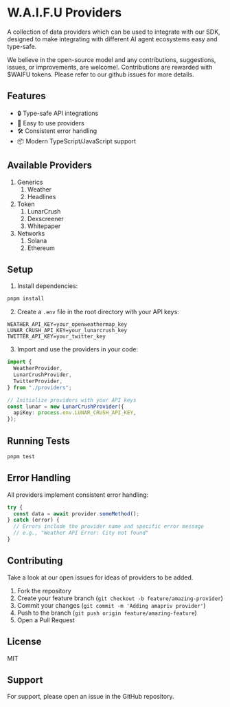 # W.A.I.F.U Providers

A collection of data providers which can be used to integrate with our SDK, designed to make integrating with different AI agent ecosystems easy and type-safe.

We believe in the open-source model and any contributions, suggestions, issues, or improvements, are welcome!. Contributions are rewarded with $WAIFU tokens. Please refer to our github issues for more details.

## Features

- 🔒 Type-safe API integrations
- 🚀 Easy to use providers
- 🛠 Consistent error handling
- 📦 Modern TypeScript/JavaScript support

## Available Providers

1. Generics
   1. Weather
   2. Headlines
2. Token
   1. LunarCrush
   2. Dexscreener
   3. Whitepaper
3. Networks
   1. Solana
   2. Ethereum

## Setup

1. Install dependencies:

```bash
pnpm install
```

2. Create a `.env` file in the root directory with your API keys:

```env
WEATHER_API_KEY=your_openweathermap_key
LUNAR_CRUSH_API_KEY=your_lunarcrush_key
TWITTER_API_KEY=your_twitter_key
```

3. Import and use the providers in your code:

```typescript
import {
  WeatherProvider,
  LunarCrushProvider,
  TwitterProvider,
} from "./providers";

// Initialize providers with your API keys
const lunar = new LunarCrushProvider({
  apiKey: process.env.LUNAR_CRUSH_API_KEY,
});
```

## Running Tests

```bash
pnpm test
```

## Error Handling

All providers implement consistent error handling:

```typescript
try {
  const data = await provider.someMethod();
} catch (error) {
  // Errors include the provider name and specific error message
  // e.g., "Weather API Error: City not found"
}
```

## Contributing

Take a look at our open issues for ideas of providers to be added.

1. Fork the repository
2. Create your feature branch (`git checkout -b feature/amazing-provider`)
3. Commit your changes (`git commit -m 'Adding amapriv provider'`)
4. Push to the branch (`git push origin feature/amazing-feature`)
5. Open a Pull Request

## License

MIT

## Support

For support, please open an issue in the GitHub repository.
